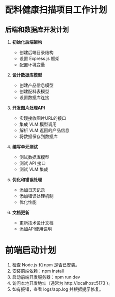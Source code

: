 # 配料健康扫描项目工作计划

## 后端和数据库开发计划

1. **初始化后端架构**
   - 创建后端目录结构
   - 设置 Express.js 框架
   - 配置环境变量

2. **设计数据库模型**
   - 创建产品信息模型
   - 创建配料表模型
   - 设置数据库连接

3. **开发图片处理API**
   - 实现接收图片URL的接口
   - 集成 VLM 模型调用
   - 解析 VLM 返回的产品信息
   - 将数据保存到数据库

4. **编写单元测试**
   - 测试数据库模型
   - 测试 API 接口
   - 测试 VLM 集成

5. **优化和错误处理**
   - 添加日志记录
   - 添加错误处理机制
   - 优化性能

6. **文档更新**
   - 更新技术设计文档
   - 添加API使用说明

# 前端启动计划

1. 检查 Node.js 和 npm 是否已安装。
2. 安装前端依赖：npm install
3. 启动前端开发服务器：npm run dev
4. 访问本地开发地址（通常为 http://localhost:5173 ）。
5. 如有报错，查看 logs/app.log 并根据提示修复。 